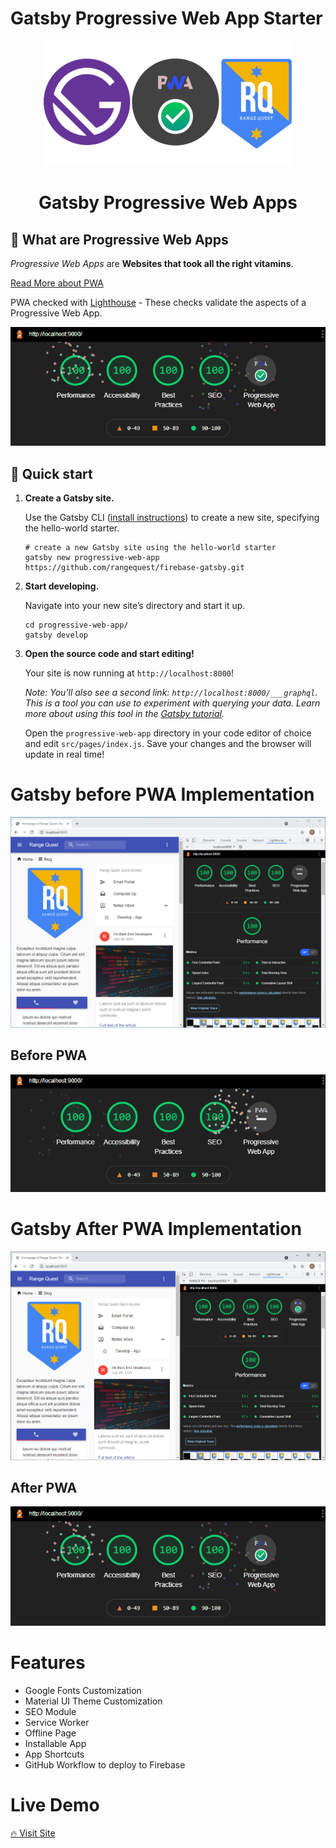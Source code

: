 # Gatsby Progressive Web App Starter

<p align="center">
  <a href="https://gatsby-pwa-material.firebaseapp.com/">
    <img alt="Gatsby" src="https://raw.githubusercontent.com/rangequest/firebase-gatsby/main/images/gatsby-pwa-banner-github.png" width="400" />
  </a>
</p>
<h1 align="center">
  Gatsby Progressive Web Apps
</h1>

## 🎡 What are Progressive Web Apps

_Progressive Web Apps_ are **Websites that took all the right vitamins**.

[Read More about PWA](https://web.dev/progressive-web-apps/)

PWA checked with [Lighthouse](https://web.dev/performance-scoring/) - These checks validate the aspects of a Progressive Web App.

<p align="center">
  <a href="https://gatsby-pwa-material.firebaseapp.com/">
    <img alt="Gatsby" src="https://raw.githubusercontent.com/rangequest/firebase-gatsby/main/images/after-pwa-implementation.gif" width="659" />
  </a>
</p>

## 🚀 Quick start

1.  **Create a Gatsby site.**

    Use the Gatsby CLI ([install instructions](https://www.gatsbyjs.com/docs/tutorial/part-0/#gatsby-cli)) to create a new site, specifying the hello-world starter.

    ```shell
    # create a new Gatsby site using the hello-world starter
    gatsby new progressive-web-app https://github.com/rangequest/firebase-gatsby.git
    ```

1.  **Start developing.**

    Navigate into your new site’s directory and start it up.

    ```shell
    cd progressive-web-app/
    gatsby develop
    ```

1.  **Open the source code and start editing!**

    Your site is now running at `http://localhost:8000`!

    _Note: You'll also see a second link: _`http://localhost:8000/___graphql`_. This is a tool you can use to experiment with querying your data. Learn more about using this tool in the [Gatsby tutorial](https://www.gatsbyjs.com/tutorial/part-five/#introducing-graphiql)._

    Open the `progressive-web-app` directory in your code editor of choice and edit `src/pages/index.js`. Save your changes and the browser will update in real time!

# Gatsby before PWA Implementation

![Gatsby before PWA Implementation](images/gatsby-before-pwa.png)

## Before PWA

![Gatsby before PWA Implementation](images/before-pwa-implementation.gif)

# Gatsby After PWA Implementation

![Gatsby after PWA Implementation](images/gatsby-after-pwa.png)

## After PWA

![Gatsby after PWA Implementation](images/after-pwa-implementation.gif)

# Features

- Google Fonts Customization
- Material UI Theme Customization
- SEO Module
- Service Worker
- Offline Page
- Installable App
- App Shortcuts
- GitHub Workflow to deploy to Firebase

# Live Demo

[🔥 Visit Site](https://gatsby-pwa-material.firebaseapp.com/)
